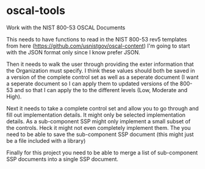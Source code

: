 # oscal-tools
Work with the NIST 800-53 OSCAL Documents

This needs to have functions to read in the NIST 800-53 rev5 templates from here (https://github.com/usnistgov/oscal-content)
I'm going to start with the JSON format only since I know prefer JSON.

Then it needs to walk the user through providing the exter information that the Organization must specify. I think these values should both be saved in a version of the complete control set as well as a seperate document (I want a seperate document so I can apply them to updated versions of the 800-53 and so that I can apply the to the different levels (Low, Moderate and High).

Next it needs to take a complete control set and allow you to go through and fill out implementation details. It might only be selected implementation details. As a sub-component SSP might only implement a small subset of the controls. Heck it might not even completely implement them. The you need to be able to save the sub-component SSP document (this might just be a file included with a library)

Finally for this project you need to be able to merge a list of sub-component SSP documents into a single SSP document.
